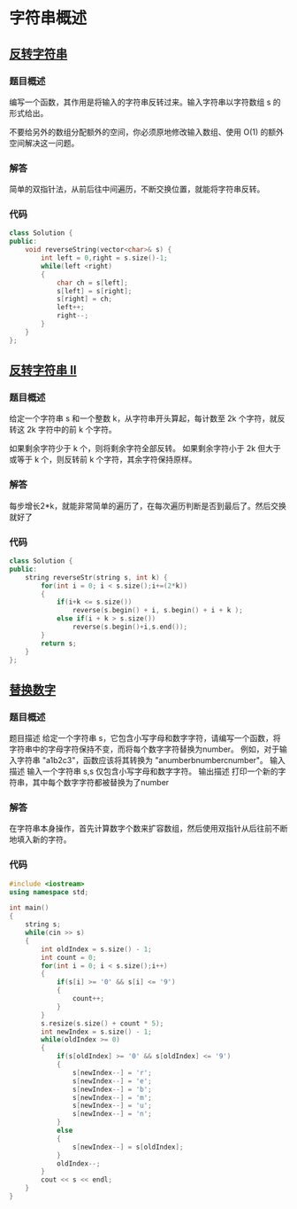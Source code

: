 # 字符串概述

## [反转字符串](https://leetcode.cn/problems/reverse-string/)
### 题目概述
编写一个函数，其作用是将输入的字符串反转过来。输入字符串以字符数组 s 的形式给出。

不要给另外的数组分配额外的空间，你必须原地修改输入数组、使用 O(1) 的额外空间解决这一问题。
### 解答
简单的双指针法，从前后往中间遍历，不断交换位置，就能将字符串反转。
### 代码
```cpp
class Solution {
public:
    void reverseString(vector<char>& s) {
        int left = 0,right = s.size()-1;
        while(left <right)
        {
            char ch = s[left];
            s[left] = s[right];
            s[right] = ch;
            left++;
            right--;
        }
    }
};
```

## [反转字符串 II](https://leetcode.cn/problems/reverse-string-ii/description/)
### 题目概述
给定一个字符串 s 和一个整数 k，从字符串开头算起，每计数至 2k 个字符，就反转这 2k 字符中的前 k 个字符。

如果剩余字符少于 k 个，则将剩余字符全部反转。
如果剩余字符小于 2k 但大于或等于 k 个，则反转前 k 个字符，其余字符保持原样。
### 解答
每步增长2*k，就能非常简单的遍历了，在每次遍历判断是否到最后了。然后交换就好了
### 代码
```cpp
class Solution {
public:
    string reverseStr(string s, int k) {
        for(int i = 0; i < s.size();i+=(2*k))
        {
            if(i+k <= s.size())
                reverse(s.begin() + i, s.begin() + i + k );
            else if(i + k > s.size())
                reverse(s.begin()+i,s.end());
        }
        return s;
    }
};
```

## [替换数字](https://kamacoder.com/problempage.php?pid=1064)
### 题目概述
题目描述
给定一个字符串 s，它包含小写字母和数字字符，请编写一个函数，将字符串中的字母字符保持不变，而将每个数字字符替换为number。 例如，对于输入字符串 "a1b2c3"，函数应该将其转换为 "anumberbnumbercnumber"。
输入描述
输入一个字符串 s,s 仅包含小写字母和数字字符。
输出描述
打印一个新的字符串，其中每个数字字符都被替换为了number
### 解答
在字符串本身操作，首先计算数字个数来扩容数组，然后使用双指针从后往前不断地填入新的字符。
### 代码
```cpp
#include <iostream>
using namespace std;

int main()
{
    string s;
    while(cin >> s)
    {
        int oldIndex = s.size() - 1;
        int count = 0;
        for(int i = 0; i < s.size();i++)
        {
            if(s[i] >= '0' && s[i] <= '9')
            {
                count++;
            }
        }
        s.resize(s.size() + count * 5);
        int newIndex = s.size() - 1;
        while(oldIndex >= 0)
        {
            if(s[oldIndex] >= '0' && s[oldIndex] <= '9')
            {
                s[newIndex--] = 'r';
                s[newIndex--] = 'e';
                s[newIndex--] = 'b';
                s[newIndex--] = 'm';
                s[newIndex--] = 'u';
                s[newIndex--] = 'n';
            }
            else
            {
                s[newIndex--] = s[oldIndex];
            }
            oldIndex--;
        }
        cout << s << endl;
    }
}
```